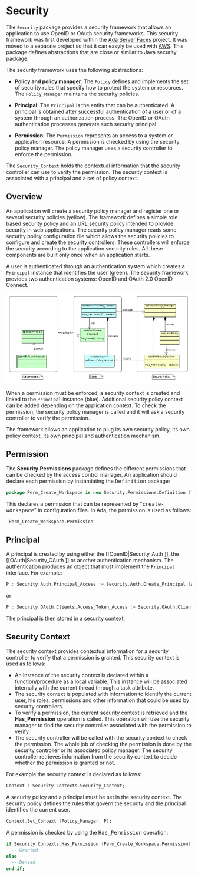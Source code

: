 # Security
The `Security` package provides a security framework that allows
an application to use OpenID or OAuth security frameworks.  This security
framework was first developed within the [Ada Server Faces](https://github.com/stcarrez/ada-asf) project.
It was moved to a separate project so that it can easyly be used with [AWS](https://github.com/AdaCore/aws).
This package defines abstractions that are close or similar to Java
security package.

The security framework uses the following abstractions:

* **Policy and policy manager**: The `Policy` defines and implements the set of security rules that specify how to protect the system or resources.  The `Policy_Manager` maintains the security policies.

* **Principal**: The `Principal` is the entity that can be authenticated.  A principal is obtained after successful authentication of a user or of a system through an authorization process. The OpenID or OAuth authentication processes generate such security principal.

* **Permission**: The `Permission` represents an access to a system or application resource. A permission is checked by using the security policy manager.  The policy manager uses a security controller to enforce the permission.

The `Security_Context` holds the contextual information that the security controller
can use to verify the permission.  The security context is associated with a principal and
a set of policy context.

## Overview
An application will create a security policy manager and register one or several security
policies (yellow).  The framework defines a simple role based security policy and an URL
security policy intended to provide security in web applications.  The security policy manager
reads some security policy configuration file which allows the security policies to configure
and create the security controllers.  These controllers will enforce the security according
to the application security rules.  All these components are built only once when
an application starts.

A user is authenticated through an authentication system which creates a `Principal`
instance that identifies the user (green).  The security framework provides two authentication
systems: OpenID and OAuth 2.0 OpenID Connect.

![](images/ModelOverview.png)

When a permission must be enforced, a security context is created and linked to the
`Principal` instance (blue).  Additional security policy context can be added depending
on the application context.  To check the permission, the security policy manager is called
and it will ask a security controller to verify the permission.

The framework allows an application to plug its own security policy, its own policy context,
its own principal and authentication mechanism.

## Permission
The <b>Security.Permissions</b> package defines the different permissions that can be
checked by the access control manager.  An application should declare each permission
by instantiating the <tt>Definition</tt> package:

```Ada
package Perm_Create_Workspace is new Security.Permissions.Definition ("create-workspace");
```

This declares a permission that can be represented by "<tt>create-workspace</tt>" in
configuration files.  In Ada, the permission is used as follows:

```Ada
 Perm_Create_Workspace.Permission
```


## Principal
A principal is created by using either the [[OpenID|Security_Auth ]],
the [[OAuth|Security_OAuth ]] or another authentication mechanism.  The authentication produces
an object that must implement the `Principal` interface.  For example:

```Ada
P : Security.Auth.Principal_Access := Security.Auth.Create_Principal (Auth);
```

or

```Ada
P : Security.OAuth.Clients.Access_Token_Access := Security.OAuth.Clients.Create_Access_Token
```

The principal is then stored in a security context.

## Security Context
The security context provides contextual information for a security controller to
verify that a permission is granted.
This security context is used as follows:

  * An instance of the security context is declared within a function/procedure as a local variable.  This instance will be associated internally with the current thread through a task attribute.
  * The security context is populated with information to identify the current user, his roles, permissions and other information that could be used by security controllers.
  * To verify a permission, the current security context is retrieved and the <b>Has_Permission</b> operation is called.  This operation will use the security manager to find the security controller associated with the permission to verify.
  * The security controller will be called with the security context to check the permission. The whole job of checking the permission is done by the security controller or its associated policy manager.  The security controller retrieves information from the security context to decide whether the permission is granted or not.

For example the security context is declared as follows:

```Ada
Context : Security.Contexts.Security_Context;
```

A security policy and a principal must be set in the security context.  The security policy
defines the rules that govern the security and the principal identifies the current user.

```Ada
Context.Set_Context (Policy_Manager, P);
```

A permission is checked by using the <tt>Has_Permission</tt> operation:

```Ada
if Security.Contexts.Has_Permission (Perm_Create_Workspace.Permission) then
  -- Granted
else
  -- Denied
end if;
```



